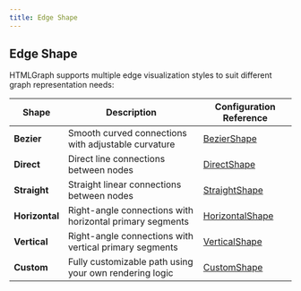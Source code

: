 ```yaml
---
title: Edge Shape
---
```


## Edge Shape

HTMLGraph supports multiple edge visualization styles to suit different graph representation needs:

| Shape          | Description                                              | Configuration Reference                   |
|----------------|----------------------------------------------------------|-------------------------------------------|
| **Bezier**     | Smooth curved connections with adjustable curvature      | [BezierShape](/edge-shape/bezier)         |
| **Direct**     | Direct line connections between nodes                    | [DirectShape](/edge-shape/direct)         |
| **Straight**   | Straight linear connections between nodes                | [StraightShape](/edge-shape/straight)     |
| **Horizontal** | Right-angle connections with horizontal primary segments | [HorizontalShape](/edge-shape/horizontal) |
| **Vertical**   | Right-angle connections with vertical primary segments   | [VerticalShape](/edge-shape/vertical)     |
| **Custom**     | Fully customizable path using your own rendering logic   | [CustomShape](/edge-shape/custom)         |
